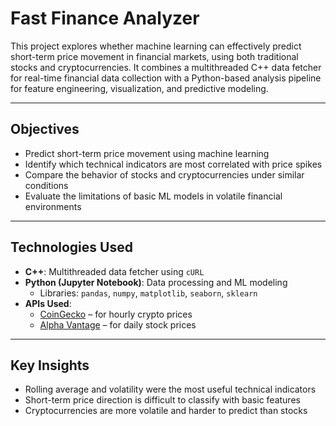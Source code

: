 # Fast Finance Analyzer

This project explores whether machine learning can effectively predict short-term price movement in financial markets, using both traditional stocks and cryptocurrencies. It combines a multithreaded C++ data fetcher for real-time financial data collection with a Python-based analysis pipeline for feature engineering, visualization, and predictive modeling.

---

## Objectives

- Predict short-term price movement using machine learning
- Identify which technical indicators are most correlated with price spikes
- Compare the behavior of stocks and cryptocurrencies under similar conditions
- Evaluate the limitations of basic ML models in volatile financial environments

---

## Technologies Used

- **C++**: Multithreaded data fetcher using `cURL`
- **Python (Jupyter Notebook)**: Data processing and ML modeling  
  - Libraries: `pandas`, `numpy`, `matplotlib`, `seaborn`, `sklearn`
- **APIs Used**:
  - [CoinGecko](https://www.coingecko.com/en/api) – for hourly crypto prices
  - [Alpha Vantage](https://www.alphavantage.co/) – for daily stock prices

---

## Key Insights

- Rolling average and volatility were the most useful technical indicators
- Short-term price direction is difficult to classify with basic features
- Cryptocurrencies are more volatile and harder to predict than stocks
